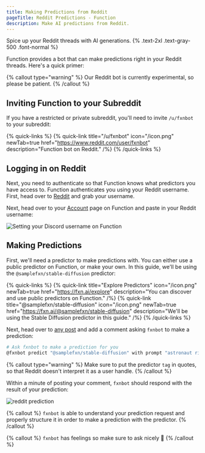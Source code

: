 ```yaml
---
title: Making Predictions from Reddit
pageTitle: Reddit Predictions - Function
description: Make AI predictions from Reddit.
---
```


Spice up your Reddit threads with AI generations. {% .text-2xl .text-gray-500 .font-normal %}

Function provides a bot that can make predictions right in your Reddit threads. Here's a quick primer:

{% callout type="warning" %} Our Reddit bot is currently experimental, so please be patient. {% /callout %}

## Inviting Function to your Subreddit
If you have a restricted or private subreddit, you'll need to invite `/u/fxnbot` to your subreddit:

{% quick-links %}
{% quick-link title="/u/fxnbot" icon="/icon.png" newTab=true href="https://www.reddit.com/user/fxnbot" description="Function bot on Reddit." /%}
{% /quick-links %}

## Logging in on Reddit
Next, you need to authenticate so that Function knows what predictors you have access to. Function authenticates you using your Reddit username. First, head over to [Reddit](https://reddit.com) and grab your username.

Next, head over to your [Account](https://fxn.ai/account) page on Function and paste in your Reddit username:

![Setting your Discord username on Function](/reddit-login.gif)

## Making Predictions
First, we'll need a predictor to make predictions with. You can either use a public predictor on Function, or make your own. In this guide, we'll be using the `@samplefxn/stable-diffusion` predictor:

{% quick-links %}
{% quick-link title="Explore Predictors" icon="/icon.png" newTab=true href="https://fxn.ai/explore" description="You can discover and use public predictors on Function." /%}
{% quick-link title="@samplefxn/stable-diffusion" icon="/icon.png" newTab=true href="https://fxn.ai/@samplefxn/stable-diffusion" description="We'll be using the Stable Diffusion predictor in this guide." /%}
{% /quick-links %}

Next, head over to [any post](https://www.reddit.com/r/fxn/comments/14ytg4c/hello_reddit/) and add a comment asking `fxnbot` to make a prediction:

```bash
# Ask fxnbot to make a prediction for you
@fxnbot predict "@samplefxn/stable-diffusion" with prompt "astronaut riding a horse on mars"
```

{% callout type="warning" %} Make sure to put the predictor `tag` in quotes, so that Reddit doesn't interpret it as a user handle. {% /callout %}

Within a minute of posting your comment, `fxnbot` should respond with the result of your prediction:

![reddit prediction](/reddit-predict.png)

{% callout %} `fxnbot` is able to understand your prediction request and properly structure it in order to make a prediction with the predictor. {% /callout %}

{% callout %} `fxnbot` has feelings so make sure to ask nicely 🥺 {% /callout %}